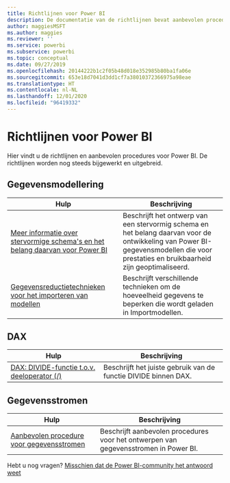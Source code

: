 ```yaml
---
title: Richtlijnen voor Power BI
description: De documentatie van de richtlijnen bevat aanbevolen procedures voor het gebruik van Power BI.
author: maggiesMSFT
ms.author: maggies
ms.reviewer: ''
ms.service: powerbi
ms.subservice: powerbi
ms.topic: conceptual
ms.date: 09/27/2019
ms.openlocfilehash: 20144222b1c2f05b48d018e352985b80ba1fa06e
ms.sourcegitcommit: 653e18d7041d3dd1cf7a38010372366975a98eae
ms.translationtype: HT
ms.contentlocale: nl-NL
ms.lasthandoff: 12/01/2020
ms.locfileid: "96419332"
---
```

# <a name="guidance-for-power-bi"></a>Richtlijnen voor Power BI

Hier vindt u de richtlijnen en aanbevolen procedures voor Power BI. De richtlijnen worden nog steeds bijgewerkt en uitgebreid.

## <a name="data-modeling"></a>Gegevensmodellering

| Hulp | Beschrijving |
| --- | --- |
| [Meer informatie over stervormige schema's en het belang daarvan voor Power BI](star-schema.md) | Beschrijft het ontwerp van een stervormig schema en het belang daarvan voor de ontwikkeling van Power BI-gegevensmodellen die voor prestaties en bruikbaarheid zijn geoptimaliseerd. |
| [Gegevensreductietechnieken voor het importeren van modellen](import-modeling-data-reduction.md) | Beschrijft verschillende technieken om de hoeveelheid gegevens te beperken die wordt geladen in Importmodellen. |

## <a name="dax"></a>DAX

| Hulp | Beschrijving |
| --- | --- |
| [DAX: DIVIDE-functie t.o.v. deeloperator (/)](dax-divide-function-operator.md) | Beschrijft het juiste gebruik van de functie DIVIDE binnen DAX. |

## <a name="dataflows"></a>Gegevensstromen

| Hulp | Beschrijving |
| --- | --- |
| [Aanbevolen procedure voor gegevensstromen](../transform-model/dataflows/dataflows-introduction-self-service.md) | Beschrijft aanbevolen procedures voor het ontwerpen van gegevensstromen in Power BI. |

Hebt u nog vragen? [Misschien dat de Power BI-community het antwoord weet](https://community.powerbi.com/)